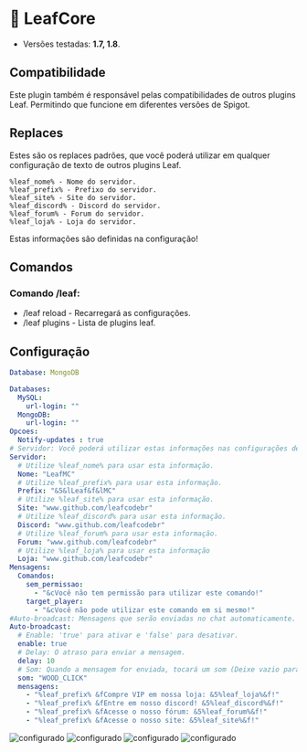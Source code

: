 # 💜 LeafCore
* Versões testadas: **1.7, 1.8**.

## Compatibilidade
Este plugin também é responsável pelas compatibilidades de outros plugins Leaf. Permitindo que funcione em diferentes versões de Spigot. 

## Replaces 
Estes são os replaces padrões, que você poderá utilizar em qualquer configuração de texto de outros plugins Leaf.

```
%leaf_nome% - Nome do servidor.
%leaf_prefix% - Prefixo do servidor.
%leaf_site% - Site do servidor.
%leaf_discord% - Discord do servidor.
%leaf_forum% - Forum do servidor.
%leaf_loja% - Loja do servidor.
```

Estas informações são definidas na configuração!

## Comandos
### Comando /leaf:
* /leaf reload - Recarregará as configurações.
* /leaf plugins - Lista de plugins leaf.

## Configuração
```yml
Database: MongoDB

Databases:
  MySQL:
    url-login: ""
  MongoDB:
    url-login: ""
Opcoes:
  Notify-updates : true
# Servidor: Você poderá utilizar estas informações nas configurações de texto dos plugins LeafCode.
Servidor:
  # Utilize %leaf_nome% para usar esta informação.
  Nome: "LeafMC"
  # Utilize %leaf_prefix% para usar esta informação.
  Prefix: "&5&lLeaf&f&lMC"
  # Utilize %leaf_site% para usar esta informação.
  Site: "www.github.com/leafcodebr"
  # Utilize %leaf_discord% para usar esta informação.
  Discord: "www.github.com/leafcodebr"
  # Utilize %leaf_forum% para usar esta informação.
  Forum: "www.github.com/leafcodebr"
  # Utilize %leaf_loja% para usar esta informação
  Loja: "www.github.com/leafcodebr"
Mensagens:
  Comandos:
    sem_permissao:
      - "&cVocê não tem permissão para utilizar este comando!"
    target_player:
      - "&cVocê não pode utilizar este comando em si mesmo!"
#Auto-broadcast: Mensagens que serão enviadas no chat automaticamente.
Auto-broadcast:
  # Enable: 'true' para ativar e 'false' para desativar.
  enable: true
  # Delay: O atraso para enviar a mensagem.
  delay: 10
  # Som: Quando a mensagem for enviada, tocará um som (Deixe vazio para desativar)
  som: "WOOD_CLICK"
  mensagens:
    - "%leaf_prefix% &fCompre VIP em nossa loja: &5%leaf_loja%&f!"
    - "%leaf_prefix% &fEntre em nosso discord! &5%leaf_discord%&f!"
    - "%leaf_prefix% &fAcesse o nosso fórum: &5%leaf_forum%&f!"
    - "%leaf_prefix% &fAcesse o nosso site: &5%leaf_site%&f!"
```
![configurado](https://cdn.discordapp.com/attachments/967197530351865886/969379853801488494/unknown.png)
![configurado](https://cdn.discordapp.com/attachments/967197530351865886/969372560284348436/cmd_lDKnBlG8NA.png)
![configurado](https://cdn.discordapp.com/attachments/967492304984244264/969372929345347624/javaw_2bUvcSUMLf.png)
![configurado](https://cdn.discordapp.com/attachments/967492304984244264/969372929555058719/cmd_dKSZIuXzQ1.png)

